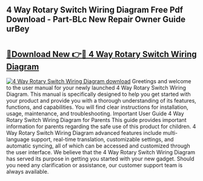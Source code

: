 ## 4 Way Rotary Switch Wiring Diagram Free Pdf Download - Part-BLc New Repair Owner Guide urBey

# <h2><a href="http://dfiwjw9.blite.top/?on=4+Way+Rotary+Switch+Wiring+Diagram">🔗Download New 👉🔴 4 Way Rotary Switch Wiring Diagram</a></h2>

[![4 Way Rotary Switch Wiring Diagram download](https://i.imgur.com/lujVjoI.png)](http://dfiwjw9.blite.top/?on=4+Way+Rotary+Switch+Wiring+Diagram)
Greetings and welcome to the user manual for your newly launched 4 Way Rotary Switch Wiring Diagram. This manual is specifically designed to help you get started with your product and provide you with a thorough understanding of its features, functions, and capabilities. You will find clear instructions for installation, usage, maintenance, and troubleshooting. Important User Guide 4 Way Rotary Switch Wiring Diagram for Parents This guide provides important information for parents regarding the safe use of this product for children. 4 Way Rotary Switch Wiring Diagram advanced features include multi-language support, real-time translation, customizable settings, and automatic syncing, all of which can be accessed and customized through the user interface. We believe that the 4 Way Rotary Switch Wiring Diagram has served its purpose in getting you started with your new gadget. Should you need any clarification or assistance, our customer support team is always available.

